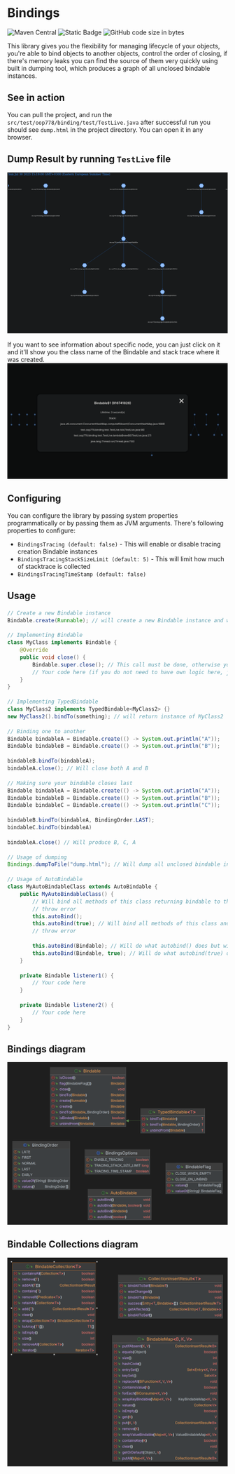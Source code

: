 # Bindings
![Maven Central](https://img.shields.io/maven-central/v/dev.oop778/bindings)
![Static Badge](https://img.shields.io/badge/java_version-8--latest-brightgreen)
![GitHub code size in bytes](https://img.shields.io/github/languages/code-size/OOP-778/bindings)


This library gives you the flexibility for managing lifecycle of your objects, you're able to bind objects to another objects, control the order of closing, if there's memory leaks you can find the source of them very quickly using built in dumping tool, which produces a graph of all unclosed bindable instances.

## See in action
You can pull the project, and run the `src/test/oop778/binding/test/TestLive.java` after successful run you should see `dump.html` in the 
project directory. You can open it in any browser.

## Dump Result by running `TestLive` file
![Graph](img/graph_example.png)

If you want to see information about specific node, you can just click on it and it'll show you the class name of the Bindable and stack 
trace where it was created.
![Popup](img/popup.png)

## Configuring
You can configure the library by passing system properties programmatically or by passing them as JVM arguments.
There's following properties to configure:
- `BindingsTracing (default: false)` - This will enable or disable tracing creation Bindable instances
- `BindingsTracingStackSizeLimit (default: 5)` - This will limit how much of stacktrace is collected
- `BindingsTracingTimeStamp (default: false)`
## Usage
```java
// Create a new Bindable instance
Bindable.create(Runnable); // will create a new Bindable instance and will call your runnable once closed

// Implementing Bindable
class MyClass implements Bindable {
    @Override
    public void close() {
        Bindable.super.close(); // This call must be done, otherwise you'll get a memory leak
        // Your code here (if you do not need to have own logic here, just don't override it)
    }
}

// Implementing TypedBindable
class MyClass2 implements TypedBindable<MyClass2> {}
new MyClass2().bindTo(something); // will return instance of MyClass2    

// Binding one to another
Bindable bindableA = Bindable.create(() -> System.out.println("A"));
Bindable bindableB = Bindable.create(() -> System.out.println("B"));

bindableB.bindTo(bindableA);
bindableA.close(); // Will close both A and B

// Making sure your bindable closes last
Bindable bindableA = Bindable.create(() -> System.out.println("A"));
Bindable bindableB = Bindable.create(() -> System.out.println("B"));
Bindable bindableC = Bindable.create(() -> System.out.println("C"));

bindableB.bindTo(bindableA, BindingOrder.LAST);
bindableC.bindTo(bindableA)

bindableA.close() // Will produce B, C, A

// Usage of dumping
Bindings.dumpToFile("dump.html"); // Will dump all unclosed bindable instances to the file

// Usage of AutoBindable
class MyAutoBindableClass extends AutoBindable {
    public MyAutoBindableClass() {
        // Will bind all methods of this class returning bindable to this instance if it's instance of Bindable otherwise 
        // throw error
        this.autoBind();
        this.autoBind(true); // Will bind all methods of this class and hierarchy (interfaces & extending classes) returning bindable to this instance if it's instance of Bindable otherwise 
        // throw error
        
        this.autoBind(Bindable); // Will do what autobind() does but will bind to specified Bindable
        this.autoBind(Bindable, true); // Will do what autobind(true) does but will bind to specified Bindable
    }
    
    private Bindable listener1() {
        // Your code here
    }
    
    private Bindable listener2() {
        // Your code here
    }
}

```

## Bindings diagram
![Bindings diagram](img/diagram.png)

## Bindable Collections diagram
![Bindings diagram](img/diagram_collection.png)